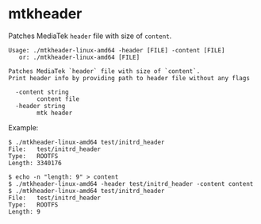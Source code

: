 mtkheader
=========

Patches MediaTek `header` file with size of `content`.

```
Usage: ./mtkheader-linux-amd64 -header [FILE] -content [FILE]
   or: ./mtkheader-linux-amd64 [FILE]

Patches MediaTek `header` file with size of `content`.
Print header info by providing path to header file without any flags

  -content string
    	content file
  -header string
    	mtk header
```

Example:

```shell
$ ./mtkheader-linux-amd64 test/initrd_header
File:   test/initrd_header
Type:   ROOTFS
Length: 3340176

$ echo -n "length: 9" > content
$ ./mtkheader-linux-amd64 -header test/initrd_header -content content
$ ./mtkheader-linux-amd64 test/initrd_header
File:   test/initrd_header
Type:   ROOTFS
Length: 9
```